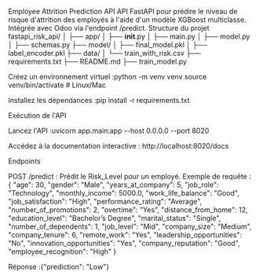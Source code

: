 Employee Attrition Prediction API
API FastAPI pour prédire le niveau de risque d'attrition des employés à l'aide d'un modèle XGBoost multiclasse. Intégrée avec Odoo via l'endpoint /predict.
Structure du projet
fastapi_risk_api/
│
├── app/
│   ├── __init__.py
│   ├── main.py
│   ├── model.py
│   ├── schemas.py
├── model/
│   ├── final_model.pkl
│   ├── label_encoder.pkl
├── data/
│   └── train_with_risk.csv
├── requirements.txt
├── README.md
├── train_model.py



Créez un environnement virtuel :python -m venv venv
source venv/bin/activate  # Linux/Mac



Installez les dépendances :pip install -r requirements.txt

Exécution de l'API

Lancez l'API :uvicorn app.main:app --host 0.0.0.0 --port 8020


Accédez à la documentation interactive : http://localhost:8020/docs

Endpoints

POST /predict : Prédit le Risk_Level pour un employé.
Exemple de requête :
  {
  "age": 30,
  "gender": "Male",
  "years_at_company": 5,
  "job_role": "Technology",
  "monthly_income": 5000.0,
  "work_life_balance": "Good",
  "job_satisfaction": "High",
  "performance_rating": "Average",
  "number_of_promotions": 2,
  "overtime": "Yes",
  "distance_from_home": 12,
  "education_level": "Bachelor’s Degree",
  "marital_status": "Single",
  "number_of_dependents": 1,
  "job_level": "Mid",
  "company_size": "Medium",
  "company_tenure": 6,
  "remote_work": "Yes",
  "leadership_opportunities": "No",
  "innovation_opportunities": "Yes",
  "company_reputation": "Good",
  "employee_recognition": "High"
}

Réponse :{"prediction": "Low"}

